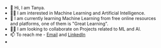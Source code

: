 - 👋 Hi, I am Tanya.
- 👩‍💻 I am interested in Machine Learning and Artificial Intelligence.
- 🌱 I am currently learning Machine Learning from free online resources and platforms, one of them is "Great Learning".
- 🕵️‍♀️ I am looking to collaborate on Projects related to ML and AI.
- 📫 To reach me - <a href ="gandhitanya5@gmail.com">Email</a> and <a href = "https://www.linkedin.com/in/tanya-a805811a9">LinkedIn</a>
- 

<!---
Tanya00001/Tanya00001 is a ✨ special ✨ repository because its `README.md` (this file) appears on your GitHub profile.
You can click the Preview link to take a look at your changes.
--->
